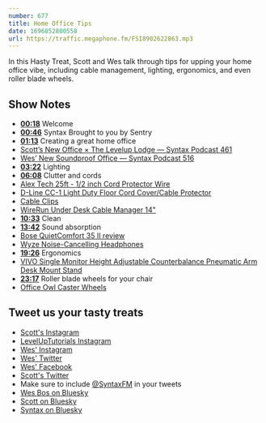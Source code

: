 ```yaml
---
number: 677
title: Home Office Tips
date: 1696852800558
url: https://traffic.megaphone.fm/FSI8902622863.mp3
---
```


In this Hasty Treat, Scott and Wes talk through tips for upping your home office vibe, including cable management, lighting, ergonomics, and even roller blade wheels.

## Show Notes

- **[00:18](#t=00:18)** Welcome
- **[00:46](#t=00:46)** Syntax Brought to you by Sentry
- **[01:13](#t=01:13)** Creating a great home office
- [Scott’s New Office × The Levelup Lodge — Syntax Podcast 461](https://syntax.fm/show/461/scott-s-new-office-the-levelup-lodge)
- [Wes’ New Soundproof Office — Syntax Podcast 516](https://syntax.fm/show/516/wes-new-soundproof-office)
- **[03:22](#t=03:22)** Lighting
- **[06:08](#t=06:08)** Clutter and cords
- [Alex Tech 25ft - 1/2 inch Cord Protector Wire](https://www.amazon.com/gp/product/B07FXF12HC?th=1&linkCode=sl1&linkId=da2e085408f2747f2dbe50d6a896395e&language=en_US)
- [D-Line CC-1 Light Duty Floor Cord Cover/Cable Protector](https://www.amazon.com/D-Line-CC-1-Protector-Protect-Prevent/dp/B0078NU4C6?crid=LMFO8SSGVXS1&keywords=cable+floor&qid=1695741312&sprefix=cable+floo,aps,118&sr=8-3&linkCode=sl1&linkId=1983d2f473f729984cbd6d96f6ee5845&language=en_US&th=1)
- [Cable Clips](https://www.amazon.com/gp/product/B071FXZBMV?linkCode=sl1&linkId=2bf61b890313d85cc4a6575438fa7d70&language=en_US)
- [WireRun Under Desk Cable Manager 14"](https://www.amazon.com/gp/product/B07BB7N162?th=1&linkCode=sl1&linkId=6bade2a04792398ce711d2936d28a185&language=en_US)
- **[10:33](#t=10:33)** Clean
- **[13:42](#t=13:42)** Sound absorption
- [Bose QuietComfort 35 II review](https://www.soundguys.com/bose-qc35-ii-review-14264/)
- [Wyze Noise-Cancelling Headphones](https://www.wyze.com/products/wyze-headphones)
- **[19:26](#t=19:26)** Ergonomics
- [VIVO Single Monitor Height Adjustable Counterbalance Pneumatic Arm Desk Mount Stand](https://www.amazon.com/VIVO-Adjustable-Articulating-Counterbalance-STAND-V001O/dp/B01NH0HTM5?crid=2R12Y25XLIZ97&keywords=vivo+monitor+arm&qid=1695743662&sprefix=vivo+monitor+arm,aps,118&sr=8-5&linkCode=sl1&linkId=b4792743b241c149fbe862b0cd2069c0&language=en_US&th=1)
- **[23:17](#t=23:17)** Roller blade wheels for your chair
- [Office Owl Caster Wheels](https://www.amazon.ca/dp/B01KET1PUA?crid=346I5T7WPFB50&keywords=roller+blade+wheels+office+chairs&sprefix=roller+bl,aps,111&th=1&language=en_US&sr=8-5&linkCode=gs2&linkId=5eb71e0b6e169b358de273eb58cfed5f&tag=isi777-20)

## Tweet us your tasty treats

- [Scott's Instagram](https://www.instagram.com/stolinski/)
- [LevelUpTutorials Instagram](https://www.instagram.com/LevelUpTutorials/)
- [Wes' Instagram](https://www.instagram.com/wesbos/)
- [Wes' Twitter](https://twitter.com/wesbos)
- [Wes' Facebook](https://www.facebook.com/wesbos.developer)
- [Scott's Twitter](https://twitter.com/stolinski)
- Make sure to include [@SyntaxFM](https://twitter.com/SyntaxFM) in your tweets
- [Wes Bos on Bluesky](https://bsky.app/profile/wesbos.com)
- [Scott on Bluesky](https://bsky.app/profile/tolin.ski)
- [Syntax on Bluesky](https://bsky.app/profile/syntax.fm)

